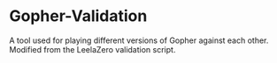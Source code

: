 # Gopher-Validation
A tool used for playing different versions of Gopher against each other. Modified from the LeelaZero validation script. 
